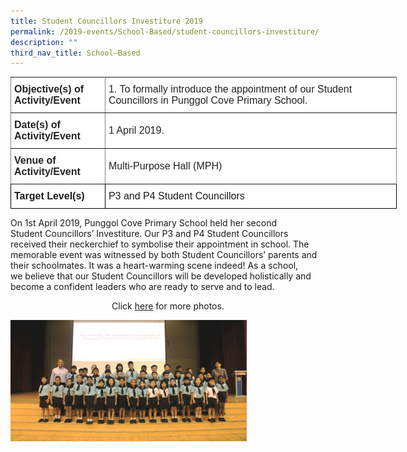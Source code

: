 ```yaml
---
title: Student Councillors Investiture 2019
permalink: /2019-events/School-Based/student-councillors-investiture/
description: ""
third_nav_title: School–Based
---
```

<style type="text/css">
.tg  {border-collapse:collapse;border-spacing:0;margin:0px auto;}
.tg td{border-color:black;border-style:solid;border-width:1px;font-family:Arial, sans-serif;font-size:14px;
  overflow:hidden;padding:10px 5px;word-break:normal;}
.tg th{border-color:black;border-style:solid;border-width:1px;font-family:Arial, sans-serif;font-size:14px;
  font-weight:normal;overflow:hidden;padding:10px 5px;word-break:normal;}
.tg .tg-kdpx{background-color:#FFF;border-color:inherit;color:#222;font-size:16px;text-align:left;vertical-align:middle}
.tg .tg-x4x2{background-color:#FFF;border-color:inherit;color:#222;font-size:16px;font-weight:bold;text-align:left;
  vertical-align:middle}
.tg .tg-hsqg{background-color:#FFF;font-size:16px;text-align:left;vertical-align:middle}
.tg .tg-tzfb{background-color:#FFF;font-size:16px;font-weight:bold;text-align:left;vertical-align:middle}
</style>
<table class="tg" style="undefined;table-layout: fixed; width: 618px">
<colgroup>
<col style="width: 151px">
<col style="width: 467px">
</colgroup>
<tbody>
  <tr>
    <td class="tg-x4x2">Objective(s) of Activity/Event</td>
    <td class="tg-kdpx">1. To formally introduce the appointment of our Student Councillors in Punggol Cove Primary School.</td>
  </tr>
  <tr>
    <td class="tg-x4x2">Date(s) of Activity/Event</td>
    <td class="tg-kdpx">1 April 2019.</td>
  </tr>
  <tr>
    <td class="tg-x4x2">Venue of Activity/Event</td>
    <td class="tg-kdpx">Multi-Purpose Hall (MPH)</td>
  </tr>
  <tr>
    <td class="tg-tzfb">Target Level(s)</td>
    <td class="tg-hsqg">P3 and P4 Student Councillors</td>
  </tr>
</tbody>
</table>

On 1st April 2019, Punggol Cove Primary School held her second Student Councillors’ Investiture. Our P3 and P4 Student Councillors received their neckerchief to symbolise their appointment in school. The memorable event was witnessed by both Student Councillors’ parents and their schoolmates. It was a heart-warming scene indeed! As a school, we believe that our Student Councillors will be developed holistically and become a confident leaders who are ready to serve and to lead.



<center>Click <a href="https://www.flickr.com/photos/142848383@N02/albums/72157710431743256">here</a> for more photos.</center>


<img src="/images/006.jpeg" 
     style="width:75%">